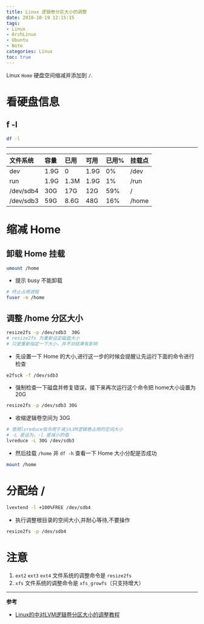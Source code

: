 ```yaml
---
title: Linux 逻辑卷分区大小的调整
date: 2018-10-19 12:15:15
tags:
- Linux
- ArchLinux
- Ubuntu
- Note
categories: Linux
toc: true
---
```

Linux `Home` 硬盘空间缩减并添加到 `/`.
<!--more-->

# 看硬盘信息
## f -l
```sh
df -l
```
---

  
|文件系统 | 容量 | 已用 | 可用| 已用% |挂载点|
|:---|:---|:---|:---|:---|:---|
|dev | 1.9G | 0 | 1.9G  | 0% | /dev |
|run | 1.9G | 1.3M | 1.9G  | 1% | /run |
|/dev/sdb4 | 30G  | 17G |  12G  | 59% | / |
|/dev/sdb3 | 59G | 8.6G  | 48G | 16% | /home|

# 缩减 Home
## 卸载 Home 挂载
```sh
umount /home
```

- 提示 busy 不能卸载

```sh
# 终止占用进程
fuser -m /home
```

## 调整 /home 分区大小
```sh
resize2fs -p /dev/sdb3  30G
# resize2fs 为重新设定磁盘大小
# 只是重新指定一下大小，并不对结果有影响
```

- 先设置一下 Home 的大小,进行这一步的时候会提醒让先运行下面的命令进行检查

```sh
e2fsck -f /dev/sdb3
```

- 强制检查一下磁盘并修复错误，接下来再次运行这个命令把 home大小设置为20G

```sh
resize2fs -p /dev/sdb3 30G
```

- 收缩逻辑卷空间为 30G

```sh
# 使用lvreduce指令用于减少LVM逻辑卷占用的空间大小
# -L 是设为，-l 是减小的值
lvreduce -L 30G /dev/sdb3
```

- 然后挂载 `/home` 并 `df -h` 查看一下 Home 大小分配是否成功

```sh
mount /home
 ```

# 分配给 /
```sh
lvextend -l +100%FREE /dev/sdb4
```

- 执行调整根目录的空间大小,并耐心等待,不要操作

```sh
resize2fs -p /dev/sdb4
```

# 注意
1. `ext2` `ext3` `ext4` 文件系统的调整命令是 `resize2fs`
2. `xfs` 文件系统的调整命令是 `xfs_growfs`（只支持增大）

---
**参考**
- [Linux的中对LVM逻辑卷分区大小的调整教程](http://www.manongjc.com/article/14263.html)
